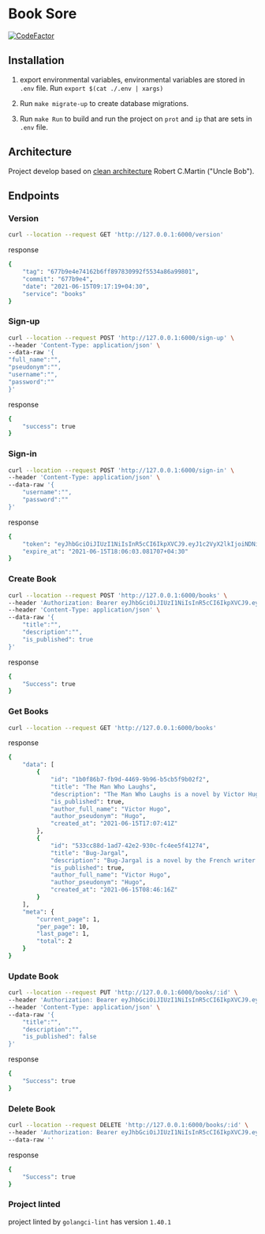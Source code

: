 # Book Sore
[![CodeFactor](https://www.codefactor.io/repository/github/masihtehrani/books/badge)](https://www.codefactor.io/repository/github/masihtehrani/books)

## Installation

1. export environmental variables, environmental variables are stored in `.env` file.
   Run `export $(cat ./.env | xargs)`


2. Run `make migrate-up` to create database migrations.

3. Run `make Run` to build and run the project on `prot` and `ip` that are sets in `.env` file.

## Architecture

Project develop based on [clean architecture](https://blog.cleancoder.com/uncle-bob/2012/08/13/the-clean-architecture.html)
Robert C.Martin ("Uncle Bob").

## Endpoints

### Version
```bash 
curl --location --request GET 'http://127.0.0.1:6000/version'
```
response
```bash
{
    "tag": "677b9e4e74162b6ff897830992f5534a86a99801",
    "commit": "677b9e4",
    "date": "2021-06-15T09:17:19+04:30",
    "service": "books"
}
```
### Sign-up
```bash 
curl --location --request POST 'http://127.0.0.1:6000/sign-up' \
--header 'Content-Type: application/json' \
--data-raw '{
"full_name":"",
"pseudonym":"",
"username":"",
"password":""
}'
```
response
```bash
{
    "success": true
}
```
### Sign-in
```bash 
curl --location --request POST 'http://127.0.0.1:6000/sign-in' \
--header 'Content-Type: application/json' \
--data-raw '{
    "username":"",
    "password":""
}'
```
response
```bash
{
    "token": "eyJhbGciOiJIUzI1NiIsInR5cCI6IkpXVCJ9.eyJ1c2VyX2lkIjoiNDNiZTYyOWEtMmZkNC00YWQ4LTkwNTMtMzMyZGRkN2JiZmE2IiwiZXhwIjoxNjIzNzY0MTYzfQ.x1XY4YbwEfEexKPBW5q1qLq4mvIg8e-szoP2aXT2kMU",
    "expire_at": "2021-06-15T18:06:03.081707+04:30"
}
```

### Create Book
```bash 
curl --location --request POST 'http://127.0.0.1:6000/books' \
--header 'Authorization: Bearer eyJhbGciOiJIUzI1NiIsInR5cCI6IkpXVCJ9.eyJ1c2VyX2lkIjoiOGM2ZTdhODYtNGUwYi00MDU3LWI1YzEtOTU5MWNlOWQwZThhIiwiZXhwIjoxNjIzMzMxNDk3fQ.6aAoIWgvOECERzbsspazqEanWaHPs70mIgO4jdvN2ps' \
--header 'Content-Type: application/json' \
--data-raw '{
    "title":"",
    "description":"",
    "is_published": true
}'
```
response
```bash
{
    "Success": true
}
```
### Get Books
```bash 
curl --location --request GET 'http://127.0.0.1:6000/books'
```
response
```bash
{
    "data": [
        {
            "id": "1b0f86b7-fb9d-4469-9b96-b5cb5f9b02f2",
            "title": "The Man Who Laughs",
            "description": "The Man Who Laughs is a novel by Victor Hugo, originally published in April 1869 under the French title L'Homme qui rit. It takes place in England in the 1680s and 1700s, during the reigns of James II and Queen Anne, respectively, and depicts England's royalty and aristocracy of the time as cruel and power-hungry.",
            "is_published": true,
            "author_full_name": "Victor Hugo",
            "author_pseudonym": "Hugo",
            "created_at": "2021-06-15T17:07:41Z"
        },
        {
            "id": "533cc88d-1ad7-42e2-930c-fc4ee5f41274",
            "title": "Bug-Jargal",
            "description": "Bug-Jargal is a novel by the French writer Victor Hugo. First published in 1826, it is a reworked version of an earlier short story of the same name published in the Hugo brothers' magazine Le Conservateur littéraire in 1820.",
            "is_published": true,
            "author_full_name": "Victor Hugo",
            "author_pseudonym": "Hugo",
            "created_at": "2021-06-15T08:46:16Z"
        }
    ],
    "meta": {
        "current_page": 1,
        "per_page": 10,
        "last_page": 1,
        "total": 2
    }
}
```
### Update Book
```bash
curl --location --request PUT 'http://127.0.0.1:6000/books/:id' \
--header 'Authorization: Bearer eyJhbGciOiJIUzI1NiIsInR5cCI6IkpXVCJ9.eyJ1c2VyX2lkIjoiOGM2ZTdhODYtNGUwYi00MDU3LWI1YzEtOTU5MWNlOWQwZThhIiwiZXhwIjoxNjIzNjM5MDA5fQ.1xnWPG6HCtOABp0R-p9WcS7BQGrfFaIAtGE0O0FapbQ' \
--header 'Content-Type: application/json' \
--data-raw '{
    "title":"",
    "description":"",
    "is_published": false
}'
```
response
```bash
{
    "Success": true
}
```
### Delete Book
```bash
curl --location --request DELETE 'http://127.0.0.1:6000/books/:id' \
--header 'Authorization: Bearer eyJhbGciOiJIUzI1NiIsInR5cCI6IkpXVCJ9.eyJ1c2VyX2lkIjoiNDNiZTYyOWEtMmZkNC00YWQ4LTkwNTMtMzMyZGRkN2JiZmE2IiwiZXhwIjoxNjIzNzY0MTYzfQ.x1XY4YbwEfEexKPBW5q1qLq4mvIg8e-szoP2aXT2kMU' \
--data-raw ''
```
response
```bash
{
    "Success": true
}
```

### Project linted
project linted by `golangci-lint` has version `1.40.1`
